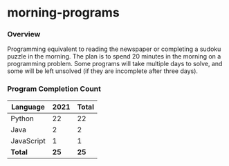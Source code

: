 # morning-programs

### Overview

Programming equivalent to reading the newspaper or completing a sudoku puzzle in the morning.  The plan is to spend 20 
minutes in the morning on a programming problem.  Some programs will take multiple days to solve, and some will be left 
unsolved (if they are incomplete after three days).

### Program Completion Count

| Language     | 2021   | Total  |
|--------------|--------|--------|
| Python       | 22     | 22     |
| Java         | 2      | 2      |
| JavaScript   | 1      | 1      |
| **Total**    | **25** | **25** |
